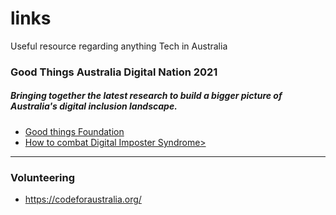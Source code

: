 # links
Useful resource regarding anything Tech in Australia

### Good Things Australia Digital Nation 2021
##### Bringing together the latest research to build a bigger picture of Australia's digital inclusion landscape.

- <a href="https://www.goodthingsfoundation.org.au/"> Good things Foundation</a>
- <a href="https://www.goodthingsfoundation.org.au/news/digital-nation-australia-2021/?utm_campaign=EB_WB_2021_10-Webinar-How-to-combat-Digital-Imposter-Syndrome&utm_medium=email&utm_source=pardot">How to combat Digital Imposter Syndrome></a>

---------------------------------------------------------------------------------------------------------------------------------------------------------------------------------
### Volunteering

- https://codeforaustralia.org/
